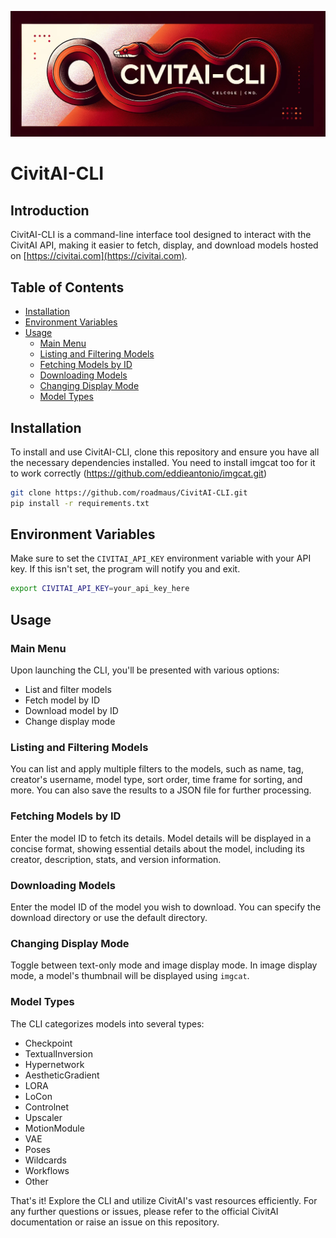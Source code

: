 ![Banner](banner.png)
# CivitAI-CLI

## Introduction

CivitAI-CLI is a command-line interface tool designed to interact with the CivitAI API, making it easier to fetch, display, and download models hosted on [https://civitai.com](https://civitai.com).

## Table of Contents

- [Installation](#installation)
- [Environment Variables](#environment-variables)
- [Usage](#usage)
  - [Main Menu](#main-menu)
  - [Listing and Filtering Models](#listing-and-filtering-models)
  - [Fetching Models by ID](#fetching-models-by-id)
  - [Downloading Models](#downloading-models)
  - [Changing Display Mode](#changing-display-mode)
  - [Model Types](#model-types)

## Installation

To install and use CivitAI-CLI, clone this repository and ensure you have all the necessary dependencies installed. You need to install imgcat too for it to work correctly (https://github.com/eddieantonio/imgcat.git)

```bash
git clone https://github.com/roadmaus/CivitAI-CLI.git
pip install -r requirements.txt
```

## Environment Variables

Make sure to set the `CIVITAI_API_KEY` environment variable with your API key. If this isn't set, the program will notify you and exit.

```bash
export CIVITAI_API_KEY=your_api_key_here
```

## Usage

### Main Menu

Upon launching the CLI, you'll be presented with various options:
- List and filter models
- Fetch model by ID
- Download model by ID
- Change display mode

### Listing and Filtering Models

You can list and apply multiple filters to the models, such as name, tag, creator's username, model type, sort order, time frame for sorting, and more. You can also save the results to a JSON file for further processing.

### Fetching Models by ID

Enter the model ID to fetch its details. Model details will be displayed in a concise format, showing essential details about the model, including its creator, description, stats, and version information.

### Downloading Models

Enter the model ID of the model you wish to download. You can specify the download directory or use the default directory.

### Changing Display Mode

Toggle between text-only mode and image display mode. In image display mode, a model's thumbnail will be displayed using `imgcat`.

### Model Types

The CLI categorizes models into several types:
- Checkpoint
- TextualInversion
- Hypernetwork
- AestheticGradient
- LORA
- LoCon
- Controlnet
- Upscaler
- MotionModule
- VAE
- Poses
- Wildcards
- Workflows
- Other

That's it! Explore the CLI and utilize CivitAI's vast resources efficiently. For any further questions or issues, please refer to the official CivitAI documentation or raise an issue on this repository.
